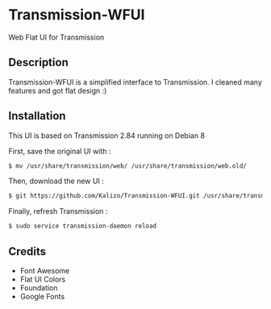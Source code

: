 # Transmission-WFUI

Web Flat UI for Transmission

## Description

Transmission-WFUI is a simplified interface to Transmission. I cleaned many features and got flat design :)

## Installation

This UI is based on Transmission 2.84 running on Debian 8

First, save the original UI with :

```sh
$ mv /usr/share/transmission/web/ /usr/share/transmission/web.old/
```

Then, download the new UI :

```sh
$ git https://github.com/Kalizo/Transmission-WFUI.git /usr/share/transmission/web/
```

Finally, refresh Transmission :

```sh
$ sudo service transmission-daemon reload
```

## Credits

* Font Awesome
* Flat UI Colors
* Foundation
* Google Fonts
